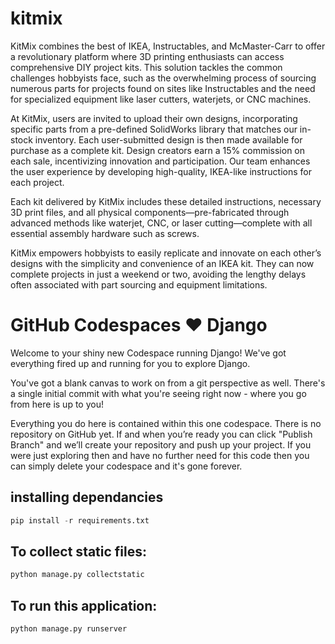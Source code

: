 
# kitmix
KitMix combines the best of IKEA, Instructables, and McMaster-Carr to offer a revolutionary platform where 3D printing enthusiasts can access comprehensive DIY project kits. This solution tackles the common challenges hobbyists face, such as the overwhelming process of sourcing numerous parts for projects found on sites like Instructables and the need for specialized equipment like laser cutters, waterjets, or CNC machines.

At KitMix, users are invited to upload their own designs, incorporating specific parts from a pre-defined SolidWorks library that matches our in-stock inventory. Each user-submitted design is then made available for purchase as a complete kit. Design creators earn a 15% commission on each sale, incentivizing innovation and participation. Our team enhances the user experience by developing high-quality, IKEA-like instructions for each project.

Each kit delivered by KitMix includes these detailed instructions, necessary 3D print files, and all physical components—pre-fabricated through advanced methods like waterjet, CNC, or laser cutting—complete with all essential assembly hardware such as screws.

KitMix empowers hobbyists to easily replicate and innovate on each other’s designs with the simplicity and convenience of an IKEA kit. They can now complete projects in just a weekend or two, avoiding the lengthy delays often associated with part sourcing and equipment limitations.

# GitHub Codespaces ♥️ Django

Welcome to your shiny new Codespace running Django! We've got everything fired up and running for you to explore Django.

You've got a blank canvas to work on from a git perspective as well. There's a single initial commit with what you're seeing right now - where you go from here is up to you!

Everything you do here is contained within this one codespace. There is no repository on GitHub yet. If and when you’re ready you can click "Publish Branch" and we’ll create your repository and push up your project. If you were just exploring then and have no further need for this code then you can simply delete your codespace and it's gone forever.

## installing dependancies

```python
pip install -r requirements.txt
```

## To collect static files:

```python
python manage.py collectstatic
```

## To run this application:

```python
python manage.py runserver
```

